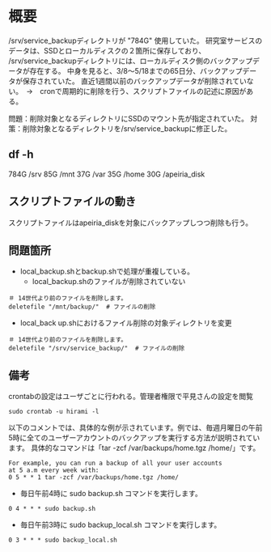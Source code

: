 # 概要
/srv/service_backupディレクトリが "784G" 使用していた。
研究室サービスのデータは、SSDとローカルディスクの２箇所に保存しており、
/srv/service_backupディレクトリには、ローカルディスク側のバックアップデータが存在する。
中身を見ると、3/8～5/18までの65日分、バックアップデータが保存されていた。
直近1週間以前のバックアップデータが削除されていない。　→　cronで周期的に削除を行う、スクリプトファイルの記述に原因がある。

問題：削除対象となるディレクトリにSSDのマウント先が指定されていた。
対策：削除対象となるディレクトリを/srv/service_backupに修正した。

## df -h
784G    /srv
85G     /mnt
37G     /var
35G     /home
30G     /apeiria_disk

## スクリプトファイルの動き
スクリプトファイルはapeiria_diskを対象にバックアップしつつ削除も行う。
## 問題箇所
- local_backup.shとbackup.shで処理が重複している。
    - local_backup.shのファイルが削除されていない
~~~
＃ 14世代より前のファイルを削除します。
deletefile "/mnt/backup/"  # ファイルの削除
~~~

- local_back up.shにおけるファイル削除の対象ディレクトリを変更
~~~
＃ 14世代より前のファイルを削除します。
deletefile "/srv/service_backup/"  # ファイルの削除
~~~

## 備考
crontabの設定はユーザごとに行われる。管理者権限で平見さんの設定を閲覧
~~~
sudo crontab -u hirami -l
~~~
以下のコメントでは、具体的な例が示されています。例では、毎週月曜日の午前5時に全てのユーザーアカウントのバックアップを実行する方法が説明されています。
具体的なコマンドは「tar -zcf /var/backups/home.tgz /home/」です。
~~~
For example, you can run a backup of all your user accounts
at 5 a.m every week with:
0 5 * * 1 tar -zcf /var/backups/home.tgz /home/
~~~
- 毎日午前4時に sudo backup.sh コマンドを実行します。
~~~
0 4 * * * sudo backup.sh
~~~
- 毎日午前3時に sudo backup_local.sh コマンドを実行します。
~~~
0 3 * * * sudo backup_local.sh
~~~